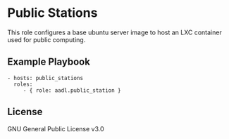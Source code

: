 Public Stations
=========

This role configures a base ubuntu server image to host an LXC container used for public computing.

Example Playbook
----------------

    - hosts: public_stations
      roles:
         - { role: aadl.public_station }

License
-------

GNU General Public License v3.0
